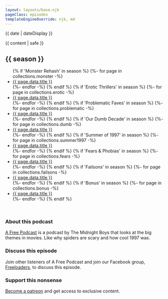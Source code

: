 ```yaml
---
layout: layouts/base.njk
pageClass: episodes
templateEngineOverride: njk, md
---
```


<p class="date">
  <time datetime="{{ date }}">{{ date | dateDisplay }}</time>
</p>
<main>
  {{ content | safe }}
  <h2>{{ season }}</h2>
  <ul class="podcasts">
  {% if 'Monster Rehash' in season %}
    {%- for page in collections.monster -%}
    <li><a href="{{ page.url }}">{{ page.data.title }}</a></li>
    {%- endfor -%}
  {% endif %}
  {% if 'Erotic Thrillers' in season %}
    {%- for page in collections.erotic -%}
    <li><a href="{{ page.url }}">{{ page.data.title }}</a></li>
    {%- endfor -%}
  {% endif %}
  {% if 'Problematic Faves' in season %}
    {%- for page in collections.problematic -%}
    <li><a href="{{ page.url }}">{{ page.data.title }}</a></li>
    {%- endfor -%}
  {% endif %}
  {% if 'Our Dumb Decade' in season %}
    {%- for page in collections.dumb -%}
    <li><a href="{{ page.url }}">{{ page.data.title }}</a></li>
    {%- endfor -%}
  {% endif %}
  {% if 'Summer of 1997' in season %}
    {%- for page in collections.summer1997 -%}
    <li><a href="{{ page.url }}">{{ page.data.title }}</a></li>
    {%- endfor -%}
  {% endif %}
  {% if 'Fears & Phobias' in season %}
    {%- for page in collections.fears -%}
    <li><a href="{{ page.url }}">{{ page.data.title }}</a></li>
    {%- endfor -%}
  {% endif %}
  {% if 'Failsons' in season %}
    {%- for page in collections.failsons -%}
    <li><a href="{{ page.url }}">{{ page.data.title }}</a></li>
    {%- endfor -%}
  {% endif %}
  {% if 'Bonus' in season %}
    {%- for page in collections.bonus -%}
    <li><a href="{{ page.url }}">{{ page.data.title }}</a></li>
    {%- endfor -%}
  {% endif %}
  </ul>
  <br class="clear" />
  <div class="footnote flex-grid">
  	<div>
  		<h3>About this podcast</h3>
  		<p><a href="/">A Free Podcast</a> is a podcast by The Midnight Boys that looks at the big themes in movies. Like why spiders are scary and how cool 1997 was.</p>
  	</div>
  	<div>
    	<h3>Discuss this episode</h3>
		<p>Join other listeners of A Free Podcast and join our Facebook group, <a href="http://afreepodcast.com/freeloaders">Freeloaders</a>, to discuss this episode.</p>
	</div>
	<div>
		<h3>Support this nonsense</h3> 
		<p><a href="https://www.patreon.com/themidnightboys">Become a patreon</a> and get access to exclusive content.</p>
	</div>
  </div>
</main>
